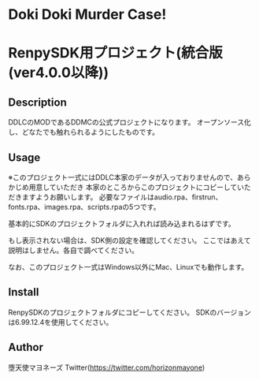 # Doki Doki Murder Case!
# RenpySDK用プロジェクト(統合版(ver4.0.0以降))

## Description
DDLCのMODであるDDMCの公式プロジェクトになります。
オープンソース化し、どなたでも触れられるようにしたものです。

## Usage

※このプロジェクト一式にはDDLC本家のデータが入っておりませんので、あらかじめ用意していただき
本家のところからこのプロジェクトにコピーしていただきますようお願いします。
必要なファイルはaudio.rpa、firstrun、fonts.rpa、images.rpa、scripts.rpaの5つです。

基本的にSDKのプロジェクトフォルダに入れれば読み込まれるはずです。

もし表示されない場合は、SDK側の設定を確認してください。
ここではあえて説明はしません。各自で調べてください。

なお、このプロジェクト一式はWindows以外にMac、Linuxでも動作します。

## Install
RenpySDKのプロジェクトフォルダにコピーしてください。
SDKのバージョンは6.99.12.4を使用してください。

## Author
堕天使マヨネーズ Twitter(https://twitter.com/horizonmayone)

